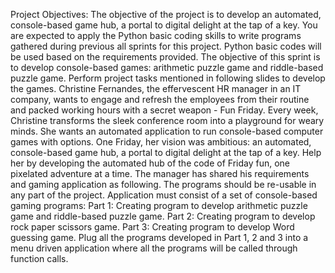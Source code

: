 Project Objectives:
The objective of the project is to develop an automated, console-based game hub, a portal to 
digital delight at the tap of a key. 
You are expected to apply the Python basic coding skills to write programs gathered during 
previous all sprints for this project. Python basic codes will be used based on the requirements 
provided.
The objective of this sprint is to develop console-based games: arithmetic puzzle game and 
riddle-based puzzle game. Perform project tasks mentioned in following slides to develop the 
games.
Christine Fernandes, the effervescent HR manager in an IT company, wants to engage and 
refresh the employees from their routine and packed working hours with a secret weapon - Fun 
Friday. Every week, Christine transforms the sleek conference room into a playground for 
weary minds. She wants an automated application to run console-based computer games with 
options. One Friday, her vision was ambitious: an automated, console-based game hub, a portal 
to digital delight at the tap of a key. 
Help her by developing the automated hub of the code of Friday fun, one pixelated adventure 
at a time.
The manager has shared his requirements and gaming application as following. The programs 
should be re-usable in any part of the project.
Application must consist of a set of console-based gaming programs: 
Part 1: Creating program to develop arithmetic puzzle game and riddle-based puzzle game. 
Part 2: Creating program to develop rock paper scissors game.
Part 3: Creating program to develop Word guessing game.
Plug all the programs developed in Part 1, 2 and 3 into a menu driven application where all the 
programs will be called through function calls.
